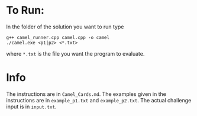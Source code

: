 # To Run: 

In the folder of the solution you want to run type
```
g++ camel_runner.cpp camel.cpp -o camel
./camel.exe <p1|p2> <*.txt>
```
where `*.txt` is the file you want the program to evaluate.

# Info

The instructions are in `Camel_Cards.md`.
The examples given in the instructions are in `example_p1.txt` and `example_p2.txt`.
The actual challenge input is in `input.txt`.